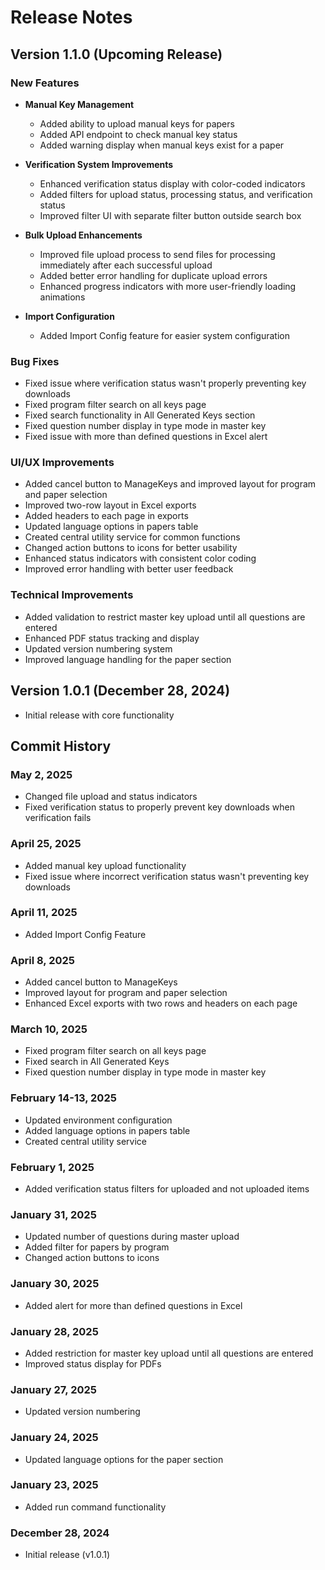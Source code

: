 # Release Notes

## Version 1.1.0 (Upcoming Release)

### New Features
- **Manual Key Management**
  - Added ability to upload manual keys for papers
  - Added API endpoint to check manual key status
  - Added warning display when manual keys exist for a paper

- **Verification System Improvements**
  - Enhanced verification status display with color-coded indicators
  - Added filters for upload status, processing status, and verification status
  - Improved filter UI with separate filter button outside search box

- **Bulk Upload Enhancements**
  - Improved file upload process to send files for processing immediately after each successful upload
  - Added better error handling for duplicate upload errors
  - Enhanced progress indicators with more user-friendly loading animations

- **Import Configuration**
  - Added Import Config feature for easier system configuration

### Bug Fixes
- Fixed issue where verification status wasn't properly preventing key downloads
- Fixed program filter search on all keys page
- Fixed search functionality in All Generated Keys section
- Fixed question number display in type mode in master key
- Fixed issue with more than defined questions in Excel alert

### UI/UX Improvements
- Added cancel button to ManageKeys and improved layout for program and paper selection
- Improved two-row layout in Excel exports
- Added headers to each page in exports
- Updated language options in papers table
- Created central utility service for common functions
- Changed action buttons to icons for better usability
- Enhanced status indicators with consistent color coding
- Improved error handling with better user feedback

### Technical Improvements
- Added validation to restrict master key upload until all questions are entered
- Enhanced PDF status tracking and display
- Updated version numbering system
- Improved language handling for the paper section

## Version 1.0.1 (December 28, 2024)
- Initial release with core functionality

## Commit History

### May 2, 2025
- Changed file upload and status indicators
- Fixed verification status to properly prevent key downloads when verification fails

### April 25, 2025
- Added manual key upload functionality
- Fixed issue where incorrect verification status wasn't preventing key downloads

### April 11, 2025
- Added Import Config Feature

### April 8, 2025
- Added cancel button to ManageKeys
- Improved layout for program and paper selection
- Enhanced Excel exports with two rows and headers on each page

### March 10, 2025
- Fixed program filter search on all keys page
- Fixed search in All Generated Keys
- Fixed question number display in type mode in master key

### February 14-13, 2025
- Updated environment configuration
- Added language options in papers table
- Created central utility service

### February 1, 2025
- Added verification status filters for uploaded and not uploaded items

### January 31, 2025
- Updated number of questions during master upload
- Added filter for papers by program
- Changed action buttons to icons

### January 30, 2025
- Added alert for more than defined questions in Excel

### January 28, 2025
- Added restriction for master key upload until all questions are entered
- Improved status display for PDFs

### January 27, 2025
- Updated version numbering

### January 24, 2025
- Updated language options for the paper section

### January 23, 2025
- Added run command functionality

### December 28, 2024
- Initial release (v1.0.1)
